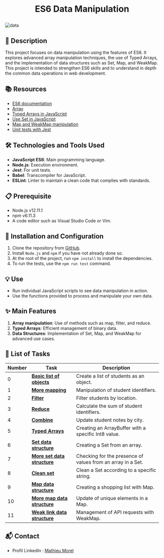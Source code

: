 # <p align="center">ES6 Data Manipulation</p>

![data](https://github.com/MathieuMorel62/holbertonschool-web_back_end/assets/113856302/2f434462-5461-4ff3-9e1d-9d94bbea373a)

## 📝 Description

This project focuses on data manipulation using the features of ES6. It explores advanced array manipulation techniques, the use of Typed Arrays, and the implementation of data structures such as Set, Map, and WeakMap. This project is intended to strengthen ES6 skills and to understand in depth the common data operations in web development.

## 📚 Resources

- [ES6 documentation](https://developer.mozilla.org/en/docs/Web/JavaScript/Reference/Classes)
- [Array](https://developer.mozilla.org/en-US/docs/Web/JavaScript/Reference/Global_Objects/Array)
- [Typed Arrays in JavaScript](https://developer.mozilla.org/en-US/docs/Web/JavaScript/Typed_arrays)
- [Use Set in JavaScript](https://developer.mozilla.org/en-US/docs/Web/JavaScript/Reference/Global_Objects/Set)
- [Map and WeakMap manipulation](https://developer.mozilla.org/en-US/docs/Web/JavaScript/Reference/Global_Objects/Map)
- [Unit tests with Jest](https://jestjs.io/)

## 🛠️ Technologies and Tools Used

- **JavaScript ES6**: Main programming language.
- **Node.js**: Execution environment.
- **Jest**: For unit tests.
- **Babel**: Transcompiler for JavaScript.
- **ESLint**: Linter to maintain a clean code that complies with standards.

## 📋 Prerequisite

- Node.js v12.11.1
- npm v6.11.3
- A code editor such as Visual Studio Code or Vim.

## 🚀 Installation and Configuration

1. Clone the repository from [GitHub](https://github.com/MathieuMorel62/holbertonschool-web_back_end/tree/main/ES6_data_manipulation).
2. Install `Node.js` and `npm` if you have not already done so.
3. At the root of the project, run `npm install` to install the dependencies.
4. To run the tests, use the `npm run test` command.

## 💡 Use

- Run individual JavaScript scripts to see data manipulation in action.
- Use the functions provided to process and manipulate your own data.

## ✨ Main Features

1. **Array manipulation**: Use of methods such as map, filter, and reduce.
2. **Typed Arrays**: Efficient management of binary data.
3. **Data Structures**: Implementation of Set, Map, and WeakMap for advanced use cases.

## 📝 List of Tasks

| Number | Task | Description |
| ------ | ---- | ----------- |
| 0 | [**Basic list of objects**](https://github.com/MathieuMorel62/holbertonschool-web_back_end/blob/main/ES6_data_manipulation/0-get_list_students.js) | Create a list of students as an object. |
| 1 | [**More mapping**](https://github.com/MathieuMorel62/holbertonschool-web_back_end/blob/main/ES6_data_manipulation/1-get_list_student_ids.js) | Manipulation of student identifiers. |
| 2 | [**Filter**](https://github.com/MathieuMorel62/holbertonschool-web_back_end/blob/main/ES6_data_manipulation/2-get_students_by_loc.js) | Filter students by location. |
| 3 | [**Reduce**](https://github.com/MathieuMorel62/holbertonschool-web_back_end/blob/main/ES6_data_manipulation/3-get_ids_sum.js) | Calculate the sum of student identifiers. |
| 4 | [**Combine**](https://github.com/MathieuMorel62/holbertonschool-web_back_end/blob/main/ES6_data_manipulation/4-update_grade_by_city.js) | Update student notes by city. |
| 5 | [**Typed Arrays**](https://github.com/MathieuMorel62/holbertonschool-web_back_end/blob/main/ES6_data_manipulation/5-typed_arrays.js) | Creating an ArrayBuffer with a specific Int8 value. |
| 6 | [**Set data structure**](https://github.com/MathieuMorel62/holbertonschool-web_back_end/blob/main/ES6_data_manipulation/6-set.js) | Creating a Set from an array. |
| 7 | [**More set data structure**](https://github.com/MathieuMorel62/holbertonschool-web_back_end/blob/main/ES6_data_manipulation/7-has_array_values.js) | Checking for the presence of values from an array in a Set. |
| 8 | [**Clean set**](https://github.com/MathieuMorel62/holbertonschool-web_back_end/blob/main/ES6_data_manipulation/8-clean_set.js) | Clean a Set according to a specific string. |
| 9 | [**Map data structure**](https://github.com/MathieuMorel62/holbertonschool-web_back_end/blob/main/ES6_data_manipulation/9-groceries_list.js) | Creating a shopping list with Map. |
| 10 | [**More map data structure**](https://github.com/MathieuMorel62/holbertonschool-web_back_end/blob/main/ES6_data_manipulation/10-update_uniq_items.js) | Update of unique elements in a Map. |
| 11 | [**Weak link data structure**](https://github.com/MathieuMorel62/holbertonschool-web_back_end/blob/main/ES6_data_manipulation/100-weak.js) | Management of API requests with WeakMap. |

## 📬 Contact
- Profil LinkedIn : [Mathieu Morel](https://www.linkedin.com/in/mathieu-morel-9ab457261/)
